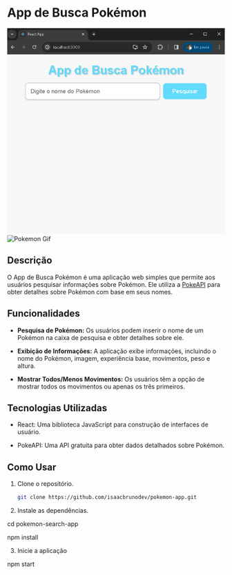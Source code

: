 #  App de Busca Pokémon

![Logo do Pokémon](./POKEMON.APP.png)
![Pokemon Gif](APP_POKÉMON.gif)


## Descrição

O App de Busca Pokémon é uma aplicação web simples que permite aos usuários pesquisar informações sobre Pokémon. Ele utiliza a [PokeAPI](https://pokeapi.co/) para obter detalhes sobre Pokémon com base em seus nomes.

## Funcionalidades

- **Pesquisa de Pokémon:** Os usuários podem inserir o nome de um Pokémon na caixa de pesquisa e obter detalhes sobre ele.

- **Exibição de Informações:** A aplicação exibe informações, incluindo o nome do Pokémon, imagem, experiência base, movimentos, peso e altura.

- **Mostrar Todos/Menos Movimentos:** Os usuários têm a opção de mostrar todos os movimentos ou apenas os três primeiros.

## Tecnologias Utilizadas

- React: Uma biblioteca JavaScript para construção de interfaces de usuário.

- PokeAPI: Uma API gratuita para obter dados detalhados sobre Pokémon.

## Como Usar

1. Clone o repositório.

   ```bash
   git clone https://github.com/isaacbrunodev/pokemon-app.git

2. Instale as dependências.

cd pokemon-search-app

npm install

3. Inicie a aplicação
 
  npm start
